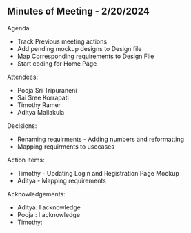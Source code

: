 
## Minutes of Meeting - 2/20/2024

 Agenda:
  
  * Track Previous meeting actions
  * Add pending mockup designs to Design file
  * Map Corresponding requirements to Design File
  * Start coding for Home Page
    
 Attendees:
  
  * Pooja Sri Tripuraneni
  * Sai Sree Korrapati
  * Timothy Ramer
  * Aditya Mallakula

 Decisions:

  * Renaming requirments - Adding numbers and reformatting
  * Mapping requirments to usecases

 Action Items:

  * Timothy - Updating Login and Registration Page Mockup
  * Aditya  - Mapping requirements

 Acknowledgements:
  
  * Aditya: I acknowledge
  * Pooja : I acknowledge
  * Timothy: 
